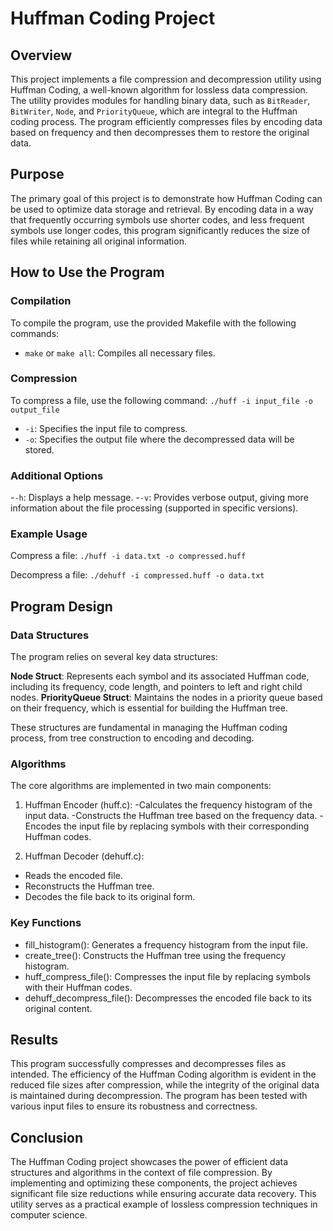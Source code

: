 # Huffman Coding Project

## Overview

This project implements a file compression and decompression utility using Huffman Coding, a well-known algorithm for lossless data compression.
The utility provides modules for handling binary data, such as `BitReader`, `BitWriter`, `Node`, and `PriorityQueue`, which are integral to the Huffman coding process.
The program efficiently compresses files by encoding data based on frequency and then decompresses them to restore the original data.

## Purpose

The primary goal of this project is to demonstrate how Huffman Coding can be used to optimize data storage and retrieval. By encoding data in a way that frequently occurring symbols use shorter codes, 
and less frequent symbols use longer codes, this program significantly reduces the size of files while retaining all original information.

## How to Use the Program

### Compilation

To compile the program, use the provided Makefile with the following commands:
- `make` or `make all`: Compiles all necessary files.

### Compression

To compress a file, use the following command:
`./huff -i input_file -o output_file`

- `-i`: Specifies the input file to compress.
- `-o`: Specifies the output file where the decompressed data will be stored.

### Additional Options
-`-h`: Displays a help message.
-`-v`: Provides verbose output, giving more information about the file processing (supported in specific versions).

### Example Usage

Compress a file:
`./huff -i data.txt -o compressed.huff`

Decompress a file:
`./dehuff -i compressed.huff -o data.txt`

## Program Design

### Data Structures

The program relies on several key data structures:

**Node Struct**: Represents each symbol and its associated Huffman code, including its frequency, code length, and pointers to left and right child nodes.
**PriorityQueue Struct**: Maintains the nodes in a priority queue based on their frequency, which is essential for building the Huffman tree.

These structures are fundamental in managing the Huffman coding process, from tree construction to encoding and decoding.

### Algorithms

The core algorithms are implemented in two main components:

1. Huffman Encoder (huff.c):
  -Calculates the frequency histogram of the input data.
  -Constructs the Huffman tree based on the frequency data.
  -Encodes the input file by replacing symbols with their corresponding Huffman codes.
   
2. Huffman Decoder (dehuff.c):
  - Reads the encoded file.
  - Reconstructs the Huffman tree.
  - Decodes the file back to its original form.

### Key Functions

- fill_histogram(): Generates a frequency histogram from the input file.
- create_tree(): Constructs the Huffman tree using the frequency histogram.
- huff_compress_file(): Compresses the input file by replacing symbols with their Huffman codes.
- dehuff_decompress_file(): Decompresses the encoded file back to its original content.

## Results

This program successfully compresses and decompresses files as intended. The efficiency of the Huffman Coding algorithm is evident in the reduced file sizes after compression, 
while the integrity of the original data is maintained during decompression. The program has been tested with various input files to ensure its robustness and correctness.

## Conclusion

The Huffman Coding project showcases the power of efficient data structures and algorithms in the context of file compression. By implementing and optimizing these components, 
the project achieves significant file size reductions while ensuring accurate data recovery. This utility serves as a practical example of lossless compression techniques in computer science.

